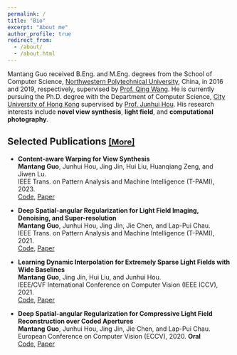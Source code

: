 ```yaml
---
permalink: /
title: "Bio"
excerpt: "About me"
author_profile: true
redirect_from: 
  - /about/
  - /about.html
---
```

Mantang Guo received B.Eng. and M.Eng. degrees from the School of Computer Science, [Northwestern Polytechnical University](https://www.nwpu.edu.cn/), China, in 2016 and 2019, respectively, supervised by [Prof. Qing Wang](https://teacher.nwpu.edu.cn/qwang.html). He is currently pursuing the Ph.D. degree with the Department of Computer Science, [City University of Hong Kong](https://www.cityu.edu.hk/) supervised by [Prof. Junhui Hou](https://sites.google.com/site/junhuihoushomepage/biography). His research interests include **novel view synthesis**, **light field**, and **computational photography**.

Selected Publications [<font size=4>[More]</font>](https://scholar.google.com/citations?user=0_LPgUYAAAAJ&hl=zh-CN&oi=ao)
------
* **Content-aware Warping for View Synthesis** \
  **Mantang Guo**, Junhui Hou, Jing Jin, Hui Liu, Huanqiang Zeng, and Jiwen Lu. \
  IEEE Trans. on Pattern Analysis and Machine Intelligence (T-PAMI), 2023. \
  [Code](https://github.com/MantangGuo/CW4VS), [Paper](https://ieeexplore.ieee.org/stamp/stamp.jsp?tp=&arnumber=10038566)
  
* **Deep Spatial-angular Regularization for Light Field Imaging, Denoising, and Super-resolution** \
**Mantang Guo**, Junhui Hou, Jing Jin, Jie Chen, and Lap-Pui Chau. \
IEEE Trans. on Pattern Analysis and Machine Intelligence (T-PAMI), 2021. \
[Code](https://github.com/MantangGuo/DRLF), [Paper](https://ieeexplore.ieee.org/stamp/stamp.jsp?tp=&arnumber=9448470)

* **Learning Dynamic Interpolation for Extremely Sparse Light Fields with Wide Baselines** \
**Mantang Guo**, Jing Jin, Hui Liu, and Junhui Hou. \
IEEE/CVF International Conference on Computer Vision (IEEE ICCV), 2021. \
[Code](https://github.com/MantangGuo/DI4SLF), [Paper](https://openaccess.thecvf.com/content/ICCV2021/papers/Guo_Learning_Dynamic_Interpolation_for_Extremely_Sparse_Light_Fields_With_Wide_ICCV_2021_paper.pdf)

* **Deep Spatial-angular Regularization for Compressive Light Field Reconstruction over Coded Apertures** \
**Mantang Guo**, Junhui Hou, Jing Jin, Jie Chen, and Lap-Pui Chau. \
European Conference on Computer Vision (ECCV), 2020. **Oral** \
[Code](https://github.com/MantangGuo/LFCA), [Paper](https://link.springer.com/chapter/10.1007/978-3-030-58536-5_17)



